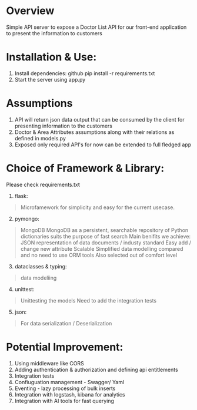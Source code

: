 # Overview
Simple API server to expose a Doctor List API for our front-end application to present the information to customers

# Installation & Use:
1) Install dependencies: github pip install -r requirements.txt
2) Start the server using app.py

# Assumptions
1) API will return json data output that can be consumed by the client for presenting information to the customers
2) Doctor & Area Attributes assumptions along with their relations as defined in models.py
3) Exposed only required API's for now can be extended to full fledged app

# Choice of Framework & Library: 
Please check requirements.txt

1) flask: 
 > Microfamework for simplicity and easy for the current usecase.
2) pymongo: 
 > MongoDB MongoDB as a persistent, searchable repository of Python dictionaries suits the purpose of fast search 
Main benifits we achieve:
 > JSON representation of data documents / industy standard
 > Easy add / change new attribute
 > Scalable
 > Simplified data modelling compared and no need to use ORM tools
 > Also selected out of comfort level
3) dataclasses & typing:
 > data modeliing 
4) unittest:
 > Unittesting the models
 > Need to add the integration tests
5) json:
 > For data serialization / Deserialization

# Potential Improvement: 
 1) Using middleware like CORS
 2) Adding authentication & authorization and defining api entitlements
 3) Integration tests
 4) Confiuguation management - Swagger/ Yaml
 5) Eventing - lazy processing of bulk inserts
 6) Integration with logstash, kibana for analytics
 7) Integration with AI tools for fast querying
 


